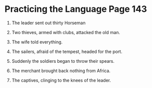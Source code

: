 # Practicing the Language Page 143

1. The leader sent out thirty Horseman

2. Two thieves, armed with clubs, attacked the old man.

3. The wife told everything.

4. The sailers, afraid of the tempest, headed for the port.

5. Suddenly the soldiers began to throw their spears.

6. The merchant brought back nothing from Africa.

7. The captives, clinging to the knees of the leader.
